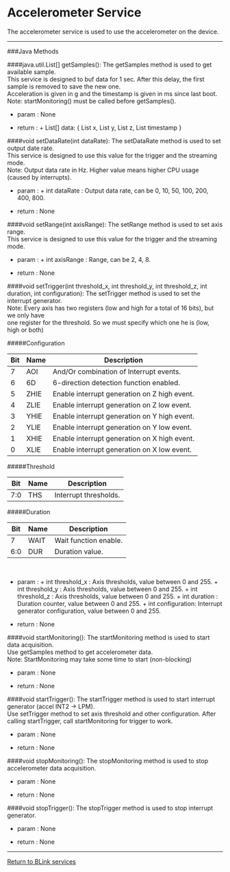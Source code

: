 Accelerometer Service
============

The accelerometer service is used to use the accelerometer on the device.

---------------------------------

###Java Methods

####java.util.List[] getSamples():
The getSamples method is used to get available sample. <br>
This service is designed to buf data for 1 sec. After this delay, the first sample is removed to save the new one.<br>
Acceleration is given in g and the timestamp is given in ms since last boot.<br>
Note: startMonitoring() must be called before getSamples().

- param  : None

- return :
         + List[] data: { List<Double> x, List<Double> y, List<Double> z, List<Long> timestamp }

####void setDataRate(int dataRate):
The setDataRate method is used to set output date rate. <br>
This service is designed to use this value for the trigger and the streaming mode.<br>
Note: Output data rate in Hz. Higher value means higher CPU usage (caused by interrupts).

- param  :
         + int dataRate : Output data rate, can be 0, 10, 50, 100, 200, 400, 800.

- return : None

####void setRange(int axisRange):
The setRange method is used to set axis range. <br>
This service is designed to use this value for the trigger and the streaming mode.
- param  :
         + int axisRange : Range, can be 2, 4, 8.

- return : None

####void setTrigger(int threshold_x, int threshold_y, int threshold_z, int duration, int configuration):
The setTrigger method is used to set the interrupt generator.<br>
Note: Every axis has two registers (low and high for a total of 16 bits), but we only have<br>
one register for the threshold. So we must specify which one he is (low, high or both)
<br>

#####Configuration

Bit | Name | Description
--- | ---- | ------------
7   |  AOI | And/Or combination of Interrupt events.
6   |  6D  | 6-direction detection function enabled.
5   | ZHIE | Enable interrupt generation on Z high event.
4   | ZLIE | Enable interrupt generation on Z low event.
3   | YHIE | Enable interrupt generation on Y high event.
2   | YLIE | Enable interrupt generation on Y low event.
1   | XHIE | Enable interrupt generation on X high event.
0   | XLIE | Enable interrupt generation on X low event.

#####Threshold

Bit | Name | Description
--- | ---- | ------------
7:0 | THS  | Interrupt thresholds.

#####Duration

Bit | Name | Description
--- | ---- | ------------
7   | WAIT | Wait function enable.
6:0 | DUR  | Duration value.

<br>

- param  :
         + int threshold_x  : Axis thresholds, value between 0 and 255.
         + int threshold_y  : Axis thresholds, value between 0 and 255.
         + int threshold_z  : Axis thresholds, value between 0 and 255.
         + int duration     : Duration counter, value between 0 and 255.
         + int configuration: Interrupt generator configuration, value between 0 and 255.

- return : None

####void startMonitoring():
The startMonitoring method is used to start data acquisition.<br>
Use getSamples method to get accelerometer data.<br>
Note: StartMonitoring may take some time to start (non-blocking)

- param  : None

- return : None

####void startTrigger():
The startTrigger method is used to start interrupt generator (accel INT2 -> LPM).<br>
Use setTrigger method to set axis threshold and other configuration.
After calling startTrigger, call startMonitoring for trigger to work.

- param  : None

- return : None

####void stopMonitoring():
The stopMonitoring method is used to stop accelerometer data acquisition.

- param  : None

- return : None

####void stopTrigger():
The stopTrigger method is used to stop interrupt generator.

- param  : None

- return : None

---------------------------------

[Return to BLink services](blinkServices.md)
